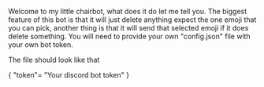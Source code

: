 Welcome to my little chairbot, what does it do let me tell you.
The biggest feature of this bot is that it will just delete anything expect the one emoji that you can pick, another thing is that it will send that selected emoji if it does delete something.
You will need to provide your own "config.json" file with your own bot token.

The file should look like that

{
  "token"= "Your discord bot token"
}
